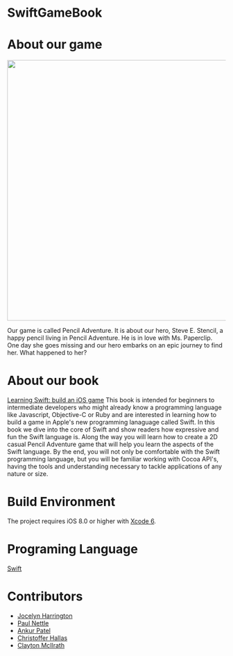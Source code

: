 SwiftGameBook
=============
# About our game

<img src="https://github.com/jocelynlih/SwiftGameBook/blob/master/GamePreview.gif" width=600px>

Our game is called Pencil Adventure. It is about our hero, Steve E. Stencil, a happy pencil living in Pencil Adventure. He is in love with Ms. Paperclip. One day she goes missing and our hero embarks on an epic journey to find her. What happened to her?

# About our book
[Learning Swift: build an iOS game](http://shop.oreilly.com/product/9781939902115.do) 
This book is intended for beginners to intermediate developers who might already know a programming language like Javascript, Objective-C or Ruby and are interested in learning how to build a game in Apple's new programming lanaguage called Swift. 
In this book we dive into the core of Swift and show readers how expressive and fun the Swift language is. Along the way you will learn how to create a 2D casual Pencil Adventure game that will help you learn the aspects of the Swift language. By the end, you will not only be comfortable with the Swift programming language, but you will be familiar working with Cocoa API's, having the tools and understanding necessary to tackle applications of any nature or size.

# Build Environment
The project requires iOS 8.0 or higher with [Xcode 6](https://itunes.apple.com/us/app/xcode/id497799835?ls=1&mt=12).

# Programing Language 
[Swift](https://developer.apple.com/swift/)

# Contributors
- [Jocelyn Harrington](http://www.cleanmicro.com)
- [Paul Nettle](http://www.paulnettle.com/)
- [Ankur Patel](http://www.encoredevlabs.com)
- [Christoffer Hallas](http://christofferhallas.com)
- [Clayton McIlrath](http://thinkclay.com)
